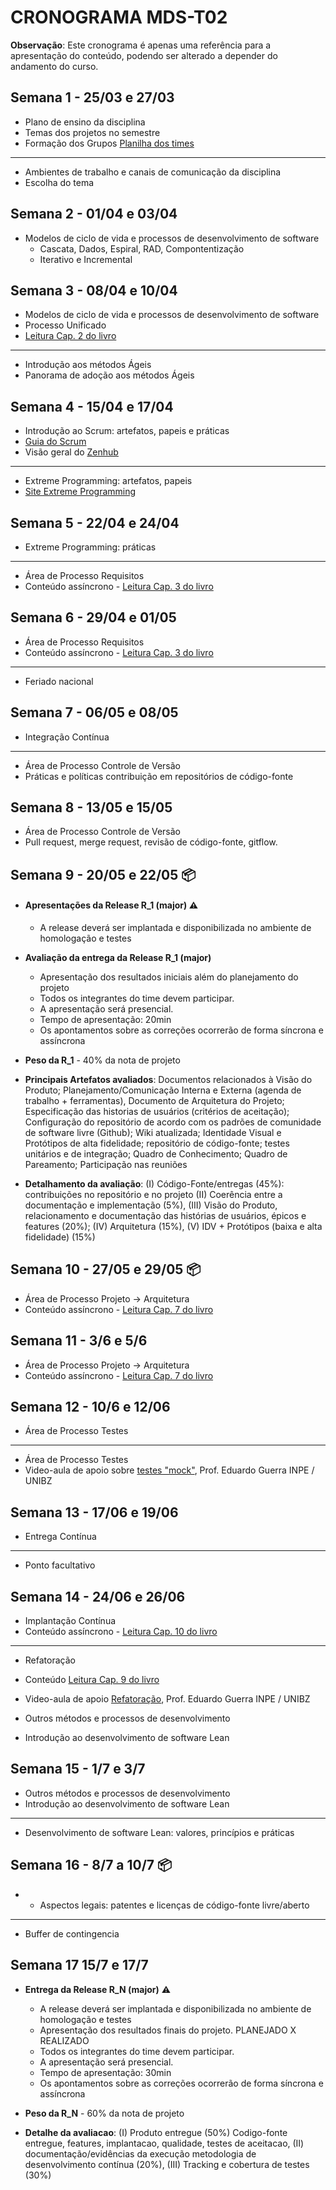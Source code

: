   # CRONOGRAMA MDS-T02
**Observação**: Este cronograma é apenas uma referência para a apresentação do conteúdo, podendo ser alterado a depender do andamento do curso.

## Semana 1 - 25/03 e 27/03
- Plano de ensino da disciplina
- Temas dos projetos no semestre
- Formação dos Grupos [Planilha dos times](https://docs.google.com/spreadsheets/d/1cYeuhS4iVyv2s8V-GctRr8ATEfEZGi5fUzncONgTCWA/edit?gid=0#gid=0)
- --
- Ambientes de trabalho e canais de comunicação da disciplina
- Escolha do tema

## Semana 2 - 01/04 e 03/04
- Modelos de ciclo de vida e processos de desenvolvimento de software
  - Cascata, Dados, Espiral, RAD, Compontentização
  - Iterativo e Incremental
  

## Semana 3 - 08/04 e 10/04
- Modelos de ciclo de vida e processos de desenvolvimento de software
- Processo Unificado
- [Leitura Cap. 2 do livro](https://engsoftmoderna.info/cap2.html)
- --
- Introdução aos métodos Ágeis
- Panorama de adoção aos métodos Ágeis

## Semana 4 - 15/04 e 17/04
- Introdução ao Scrum: artefatos, papeis e práticas
- [Guia do Scrum](https://scrumguides.org/scrum-guide.html)
- Visão geral do [Zenhub](https://www.zenhub.com/)
- --
- Extreme Programming: artefatos, papeis
- [Site Extreme Programming](http://www.extremeprogramming.org/)

## Semana 5 -  22/04 e 24/04
- Extreme Programming: práticas
- --
- Área de Processo Requisitos
- Conteúdo assíncrono - [Leitura Cap. 3 do livro](https://engsoftmoderna.info/cap3.html)

## Semana 6 -  29/04 e 01/05
- Área de Processo Requisitos
- Conteúdo assíncrono - [Leitura Cap. 3 do livro](https://engsoftmoderna.info/cap3.html)
- --
- Feriado nacional

## Semana 7 -  06/05 e 08/05
- Integração Contínua
- --
- Área de Processo Controle de Versão
- Práticas e políticas contribuição em repositórios de código-fonte

## Semana 8 -  13/05 e 15/05
- Área de Processo Controle de Versão
- Pull request, merge request, revisão de código-fonte, gitflow.

## Semana 9 - 20/05 e 22/05 📦

- #### **Apresentações da Release R_1 (major)** ⚠️
  - A release deverá ser implantada e disponibilizada no ambiente de homologação e testes


- **Avaliação da entrega da Release R_1 (major)**
  - Apresentação dos resultados iniciais além do planejamento do projeto
  - Todos os integrantes do time devem participar.
  - A apresentação será presencial.
  - Tempo de apresentação: 20min
  - Os apontamentos sobre as correções ocorrerão de forma síncrona e assíncrona

    
- **Peso da R_1** - 40% da nota de projeto
- **Principais Artefatos avaliados**: Documentos relacionados à Visão do Produto; Planejamento/Comunicação Interna e Externa (agenda de trabalho + ferramentas), Documento de Arquitetura do Projeto; Especificação das historias de usuários (critérios de aceitação); Configuração do repositório de acordo com os padrões de comunidade de software livre (Github); Wiki atualizada; Identidade Visual e Protótipos de alta fidelidade; repositório de código-fonte; testes unitários e de integração; Quadro de Conhecimento; Quadro de Pareamento; Participação nas reuniões


- **Detalhamento da avaliação**: (I) Código-Fonte/entregas (45%): contribuições no repositório e no projeto (II) Coerência entre a documentação e implementação (5%), (III) Visão do Produto, relacionamento e documentação das histórias de usuários, épicos e features (20%); (IV) Arquitetura (15%), (V) IDV + Protótipos (baixa e alta fidelidade) (15%)

## Semana 10 - 27/05 e 29/05  📦
- Área de Processo Projeto -> Arquitetura
- Conteúdo assíncrono - [Leitura Cap. 7 do livro](https://engsoftmoderna.info/cap7.html)

## Semana 11 - 3/6 e 5/6
- Área de Processo Projeto -> Arquitetura
- Conteúdo assíncrono - [Leitura Cap. 7 do livro](https://engsoftmoderna.info/cap7.html)

## Semana 12 - 10/6 e 12/06
- Área de Processo Testes
- --
- Área de Processo Testes
- Video-aula de apoio sobre [testes "mock"](https://www.youtube.com/watch?v=sJRnJcz6btA&list=PL-diSX68u5h9pxXM_P8_OeuBL7jLYQ_EB&index=9), Prof. Eduardo Guerra INPE / UNIBZ

## Semana 13 - 17/06 e 19/06
- Entrega Contínua
- --
- Ponto facultativo

## Semana 14 - 24/06 e 26/06
- Implantação Contínua
- Conteúdo assíncrono - [Leitura Cap. 10 do livro](https://engsoftmoderna.info/cap10.html)
- --
- Refatoração
- Conteúdo [Leitura Cap. 9 do livro](https://engsoftmoderna.info/cap9.html)
- Video-aula de apoio [Refatoração](https://www.youtube.com/watch?v=3ouXTIgIyxw), Prof. Eduardo Guerra INPE / UNIBZ


- Outros métodos e processos de desenvolvimento
- Introdução ao desenvolvimento de software Lean

## Semana 15 - 1/7 e 3/7
- Outros métodos e processos de desenvolvimento
- Introdução ao desenvolvimento de software Lean
- --
- Desenvolvimento de software Lean: valores, princípios e práticas

## Semana 16 - 8/7 a 10/7 📦 
- - Aspectos legais: patentes e licenças de código-fonte livre/aberto
- --
- Buffer de contingencia

## Semana 17 15/7 e 17/7
- **Entrega da Release R_N (major)** ⚠️
  - A release deverá ser implantada e disponibilizada no ambiente de homologação e testes
  - Apresentação dos resultados finais do projeto. PLANEJADO X REALIZADO 
  - Todos os integrantes do time devem participar.
  - A apresentação será presencial.
  - Tempo de apresentação: 30min
  - Os apontamentos sobre as correções ocorrerão de forma síncrona e assíncrona
 
 
- **Peso da R_N** - 60% da nota de projeto
- **Detalhe da avaliacao**:  (I) Produto entregue (50%) Codigo-fonte entregue, features, implantacao, qualidade, testes de aceitacao, (II) documentação/evidências da execução metodologia de desenvolvimento contínua (20%), (III) Tracking e cobertura de testes (30%)
